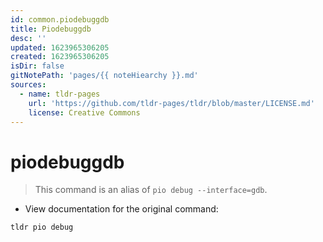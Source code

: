 ```yaml
---
id: common.piodebuggdb
title: Piodebuggdb
desc: ''
updated: 1623965306205
created: 1623965306205
isDir: false
gitNotePath: 'pages/{{ noteHiearchy }}.md'
sources:
  - name: tldr-pages
    url: 'https://github.com/tldr-pages/tldr/blob/master/LICENSE.md'
    license: Creative Commons
---
```

# piodebuggdb

> This command is an alias of `pio debug --interface=gdb`.

- View documentation for the original command:

`tldr pio debug`

